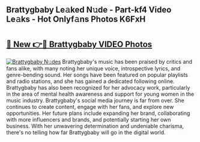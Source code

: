 ## Brattygbaby Le𝚊ked N𝚞de - Part-kf4 Video Le𝚊ks - Hot Onlyf𝚊ns Photos K6FxH

# <h2><a href="http://ab26949.deff.icu/?id=Brattygbaby">🔗 New 👉🔴 Brattygbaby VIDEO Photos</a></h2>

[![Brattygbaby N𝚞des](https://i.imgur.com/rIISA9y.gif)](http://ab26949.deff.icu/?id=Brattygbaby)
Brattygbaby's music has been praised by critics and fans alike, with many noting her unique voice, introspective lyrics, and genre-bending sound. Her songs have been featured on popular playlists and radio stations, and she has gained a dedicated following online. Brattygbaby has also been recognized for her advocacy work, particularly in the area of mental health awareness and support for young women in the music industry. Brattygbaby's social media journey is far from over. She continues to create content, engage with her fans, and explore new opportunities. Her future plans include expanding her brand, collaborating with more influencers and brands, and potentially starting her own business. With her unwavering determination and undeniable charisma, there's no telling how far Brattygbaby will go in the digital world.
